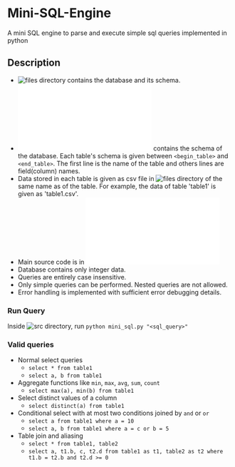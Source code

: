 # Mini-SQL-Engine
A mini SQL engine to parse and execute simple sql queries implemented in python

## Description
- ![files](files/) directory contains the database and its schema.
- ![files/metadata.txt](files/metadata.txt) contains the schema of the database. Each table's schema is given between `<begin_table>` and `<end_table>`. The first line is the name of the table and others lines are field(column) names.
- Data stored in each table is given as csv file in ![files](files/) directory of the same name as of the table. For example, the data of table 'table1' is given as 'table1.csv'.
- Main source code is in ![main.py](main.py)
- Database contains only integer data.
- Queries are entirely case insensitive.
- Only simple queries can be performed. Nested queries are not allowed.
- Error handling is implemented with sufficient error debugging details.

### Run Query
Inside ![src](src/) directory, run `python mini_sql.py "<sql_query>"`

### Valid queries
- Normal select queries
  - `select * from table1`
  - `select a, b from table1`
- Aggregate functions like `min`, `max`, `avg`, `sum`, `count`
  - `select max(a), min(b) from table1`
- Select distinct values of a column
  - `select distinct(a) from table1`
- Conditional select with at most two conditions joined by `and` or `or`
  - `select a from table1 where a = 10`
  - `select a, b from table1 where a = c or b = 5`
- Table join and aliasing
  - `select * from table1, table2`
  - `select a, t1.b, c, t2.d from table1 as t1, table2 as t2 where t1.b = t2.b and t2.d >= 0`
